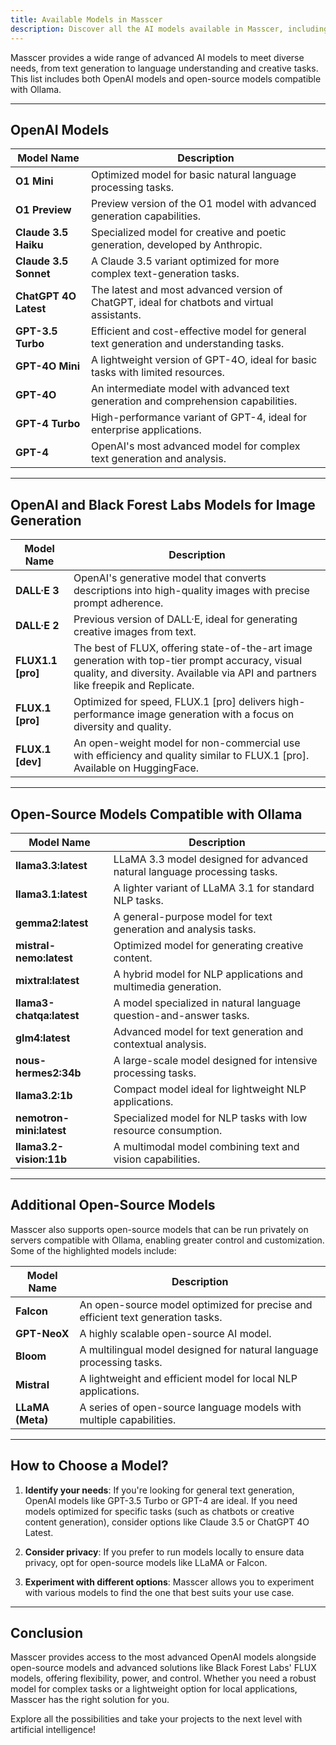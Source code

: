 ```yaml
---
title: Available Models in Masscer
description: Discover all the AI models available in Masscer, including OpenAI models and open-source options compatible with Ollama.
---
```


Masscer provides a wide range of advanced AI models to meet diverse needs, from text generation to language understanding and creative tasks. This list includes both OpenAI models and open-source models compatible with Ollama.

---

## OpenAI Models

| **Model Name**               | **Description**                                                                 |
|------------------------------|---------------------------------------------------------------------------------|
| **O1 Mini**                  | Optimized model for basic natural language processing tasks.                    |
| **O1 Preview**               | Preview version of the O1 model with advanced generation capabilities.          |
| **Claude 3.5 Haiku**         | Specialized model for creative and poetic generation, developed by Anthropic.   |
| **Claude 3.5 Sonnet**        | A Claude 3.5 variant optimized for more complex text-generation tasks.          |
| **ChatGPT 4O Latest**        | The latest and most advanced version of ChatGPT, ideal for chatbots and virtual assistants. |
| **GPT-3.5 Turbo**            | Efficient and cost-effective model for general text generation and understanding tasks. |
| **GPT-4O Mini**              | A lightweight version of GPT-4O, ideal for basic tasks with limited resources.  |
| **GPT-4O**                   | An intermediate model with advanced text generation and comprehension capabilities. |
| **GPT-4 Turbo**              | High-performance variant of GPT-4, ideal for enterprise applications.           |
| **GPT-4**                    | OpenAI's most advanced model for complex text generation and analysis.          |

---

## OpenAI and Black Forest Labs Models for Image Generation

| **Model Name**               | **Description**                                                                 |
|------------------------------|---------------------------------------------------------------------------------|
| **DALL·E 3**                 | OpenAI's generative model that converts descriptions into high-quality images with precise prompt adherence. |
| **DALL·E 2**                 | Previous version of DALL·E, ideal for generating creative images from text.     |
| **FLUX1.1 [pro]**            | The best of FLUX, offering state-of-the-art image generation with top-tier prompt accuracy, visual quality, and diversity. Available via API and partners like freepik and Replicate. |
| **FLUX.1 [pro]**             | Optimized for speed, FLUX.1 [pro] delivers high-performance image generation with a focus on diversity and quality. |
| **FLUX.1 [dev]**             | An open-weight model for non-commercial use with efficiency and quality similar to FLUX.1 [pro]. Available on HuggingFace. |

---

## Open-Source Models Compatible with Ollama

| **Model Name**               | **Description**                                                                 |
|------------------------------|---------------------------------------------------------------------------------|
| **llama3.3:latest**          | LLaMA 3.3 model designed for advanced natural language processing tasks.        |
| **llama3.1:latest**          | A lighter variant of LLaMA 3.1 for standard NLP tasks.                          |
| **gemma2:latest**            | A general-purpose model for text generation and analysis tasks.                 |
| **mistral-nemo:latest**      | Optimized model for generating creative content.                                |
| **mixtral:latest**           | A hybrid model for NLP applications and multimedia generation.                  |
| **llama3-chatqa:latest**     | A model specialized in natural language question-and-answer tasks.              |
| **glm4:latest**              | Advanced model for text generation and contextual analysis.                     |
| **nous-hermes2:34b**         | A large-scale model designed for intensive processing tasks.                    |
| **llama3.2:1b**              | Compact model ideal for lightweight NLP applications.                           |
| **nemotron-mini:latest**     | Specialized model for NLP tasks with low resource consumption.                  |
| **llama3.2-vision:11b**      | A multimodal model combining text and vision capabilities.                      |

---

## Additional Open-Source Models

Masscer also supports open-source models that can be run privately on servers compatible with Ollama, enabling greater control and customization. Some of the highlighted models include:

| **Model Name**               | **Description**                                                                 |
|------------------------------|---------------------------------------------------------------------------------|
| **Falcon**                   | An open-source model optimized for precise and efficient text generation tasks. |
| **GPT-NeoX**                 | A highly scalable open-source AI model.                                         |
| **Bloom**                    | A multilingual model designed for natural language processing tasks.            |
| **Mistral**                  | A lightweight and efficient model for local NLP applications.                   |
| **LLaMA (Meta)**             | A series of open-source language models with multiple capabilities.             |

---

## How to Choose a Model?

1. **Identify your needs**: If you're looking for general text generation, OpenAI models like GPT-3.5 Turbo or GPT-4 are ideal. If you need models optimized for specific tasks (such as chatbots or creative content generation), consider options like Claude 3.5 or ChatGPT 4O Latest.

2. **Consider privacy**: If you prefer to run models locally to ensure data privacy, opt for open-source models like LLaMA or Falcon.

3. **Experiment with different options**: Masscer allows you to experiment with various models to find the one that best suits your use case.

---

## Conclusion

Masscer provides access to the most advanced OpenAI models alongside open-source models and advanced solutions like Black Forest Labs' FLUX models, offering flexibility, power, and control. Whether you need a robust model for complex tasks or a lightweight option for local applications, Masscer has the right solution for you.

Explore all the possibilities and take your projects to the next level with artificial intelligence!
